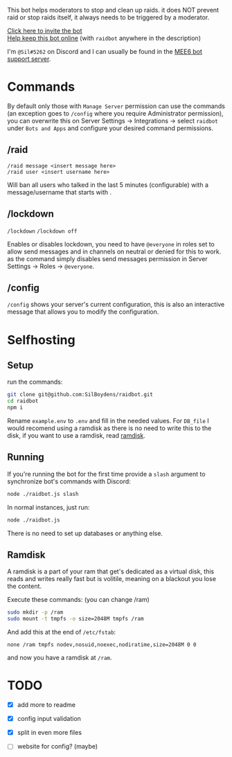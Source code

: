 This bot helps moderators to stop and clean up raids. it does NOT prevent raid or stop raids itself, it always needs to be triggered by a moderator.

[Click here to invite the bot](<https://discordapp.com/oauth2/authorize?client_id=528531827246366760&permissions=268435460&scope=bot>) \
[Help keep this bot online](<https://www.paypal.me/silboydens>) (with `raidbot` anywhere in the description)

I'm `@Sil#5262` on Discord and I can usually be found in the [MEE6 bot support server](<https://discord.gg/mee6>).

# Commands

By default only those with `Manage Server` permission can use the commands (an exception goes to `/config` where you require Administrator permission), you can overwrite this on Server Settings → Integrations → select `raidbot` under `Bots and Apps` and configure your desired command permissions.

## /raid

`/raid message <insert message here>`  
`/raid user <insert username here>`  

Will ban all users who talked in the last 5 minutes (configurable) with a message/username that starts with <insert xxx here>.

## /lockdown

`/lockdown`
`/lockdown off`

Enables or disables lockdown, you need to have `@everyone` in roles set to allow send messages and in channels on neutral or denied for this to work. as the command simply disables send messages permission in Server Settings → Roles → `@everyone`.

## /config

`/config` shows your server's current configuration, this is also an interactive message that allows you to modify the configuration.

# Selfhosting

## Setup

run the commands:
```bash
git clone git@github.com:SilBoydens/raidbot.git
cd raidbot
npm i
```

Rename `example.env` to `.env` and fill in the needed values.
For `DB_file` I would recomend using a ramdisk as there is no need to write this to the disk, if you want to use a ramdisk, read [ramdisk](#ramdisk).

## Running

If you're running the bot for the first time provide a `slash` argument to synchronize bot's commands with Discord:
```bash
node ./raidbot.js slash
```

In normal instances, just run:
```bash
node ./raidbot.js
```
There is no need to set up databases or anything else.

## Ramdisk

A ramdisk is a part of your ram that get's dedicated as a virtual disk, this reads and writes really fast but is volitile, meaning on a blackout you lose the content.

Execute these commands: (you can change /ram)
```bash
sudo mkdir -p /ram
sudo mount -t tmpfs -o size=2048M tmpfs /ram
```

And add this at the end of `/etc/fstab`:
```
none /ram tmpfs nodev,nosuid,noexec,nodiratime,size=2048M 0 0
```
and now you have a ramdisk at `/ram`.

# TODO

- [x] add more to readme

- [x] config input validation

- [x] split in even more files

- [ ] website for config? (maybe)
